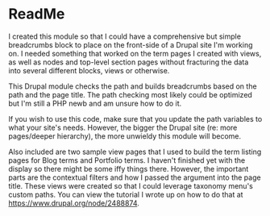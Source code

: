 # ReadMe

I created this module so that I could have a comprehensive but simple breadcrumbs block to place on the front-side of a Drupal site I'm working on. I needed something that worked on the term pages I created with views, as well as nodes and top-level section pages without fracturing the data into several different blocks, views or otherwise.

This Drupal module checks the path and builds breadcrumbs based on the path and the page title. The path checking most likely could be optimized but I'm still a PHP newb and am unsure how to do it.

If you wish to use this code, make sure that you update the path variables to what your site's needs. However, the bigger the Drupal site (re: more pages/deeper hierarchy), the more unwieldy this module will become.

Also included are two sample view pages that I used to build the term listing pages for Blog terms and Portfolio terms. I haven't finished yet with the display so there might be some iffy things there. However, the important parts are the contextual filters and how I passed the argument into the page title. These views were created so that I could leverage taxonomy menu's custom paths. You can view the tutorial I wrote up on how to do that at https://www.drupal.org/node/2488874.